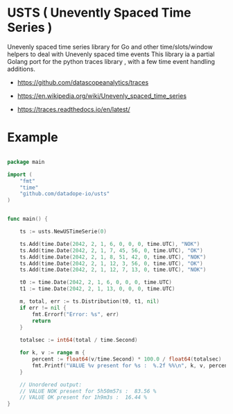 # USTS ( Unevently Spaced Time Series )

Unevenly spaced time series library for Go and other time/slots/window helpers to deal with Unevenly spaced time events
This library ia a partial Golang port for the python traces library , with a few time event handling additions.

* https://github.com/datascopeanalytics/traces

* https://en.wikipedia.org/wiki/Unevenly_spaced_time_series
* https://traces.readthedocs.io/en/latest/


# Example

```go

package main

import (
	"fmt"
    "time"
    "github.com/datadope-io/usts"
)


func main() {

	ts := usts.NewUSTimeSerie(0)

	ts.Add(time.Date(2042, 2, 1, 6, 0, 0, 0, time.UTC), "NOK")
	ts.Add(time.Date(2042, 2, 1, 7, 45, 56, 0, time.UTC), "OK")
	ts.Add(time.Date(2042, 2, 1, 8, 51, 42, 0, time.UTC), "NOK")
	ts.Add(time.Date(2042, 2, 1, 12, 3, 56, 0, time.UTC), "OK")
	ts.Add(time.Date(2042, 2, 1, 12, 7, 13, 0, time.UTC), "NOK")

	t0 := time.Date(2042, 2, 1, 6, 0, 0, 0, time.UTC)
	t1 := time.Date(2042, 2, 1, 13, 0, 0, 0, time.UTC)

	m, total, err := ts.Distribution(t0, t1, nil)
	if err != nil {
		fmt.Errorf("Error: %s", err)
		return
    }
    
	totalsec := int64(total / time.Second)

	for k, v := range m {
		percent := float64(v/time.Second) * 100.0 / float64(totalsec)
		fmt.Printf("VALUE %v present for %s :  %.2f %%\n", k, v, percent)
	}

	// Unordered output:
	// VALUE NOK present for 5h50m57s :  83.56 %
	// VALUE OK present for 1h9m3s :  16.44 %
}

```
